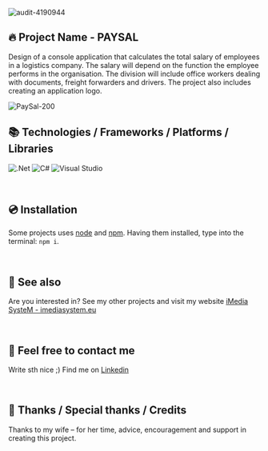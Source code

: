 ![audit-4190944](https://github.com/user-attachments/assets/00fd531f-42c1-4c7d-9cbd-b997aa8ecde6)

## 🔥 Project Name - PAYSAL

Design of a console application that calculates the total salary of employees in a logistics company. The salary will depend on the function the employee performs in the organisation. The division will include office workers dealing with documents, freight forwarders and drivers. The project also includes creating an application logo.

![PaySal-200](https://github.com/user-attachments/assets/b101e5d8-c3b5-412c-9821-b63b63a95cba)

## 📚 Technologies / Frameworks / Platforms / Libraries

![.Net](https://img.shields.io/badge/.NET-5C2D91?style=for-the-badge&logo=.net&logoColor=white)
![C#](https://img.shields.io/badge/c%23-%23239120.svg?style=for-the-badge&logo=csharp&logoColor=white)
![Visual Studio](https://img.shields.io/badge/Visual%20Studio-5C2D91.svg?style=for-the-badge&logo=visual-studio&logoColor=white)

&nbsp;

## 💿 Installation
Some projects uses [node](https://nodejs.org/en/) and [npm](https://www.npmjs.com/). Having them installed, type into the terminal: `npm i`.

&nbsp;

## 🔗 See also
Are you interested in? See my other projects and visit my website [iMedia SysteM - imediasystem.eu](https://imediasystem.eu/)

&nbsp;

## 📝 Feel free to contact me
Write sth nice ;) Find me on [Linkedin](https://www.linkedin.com/in/krzysztof-graca-47698997/)

&nbsp;

## 👏 Thanks / Special thanks / Credits
Thanks to my wife – for her time, advice, encouragement and support in creating this project.
